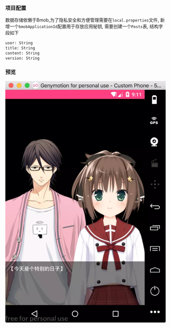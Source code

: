 ### 项目配置
数据存储依懒于Bmob,为了隐私安全和方便管理需要在`local.properties`文件,
新增一个`bmobApplicationId`配置用于存放应用秘钥,
需要创建一个`Posts`表, 结构字段如下
```
user: String
title: String
content: String
version: String
```

### 预览
![game](./game.webp)